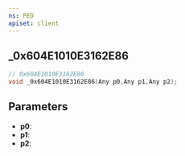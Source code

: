 ```yaml
---
ns: PED
apiset: client
---
```

## _0x604E1010E3162E86

```c
// 0x604E1010E3162E86
void _0x604E1010E3162E86(Any p0,Any p1,Any p2);
```


## Parameters
* **p0**:
* **p1**:
* **p2**:



